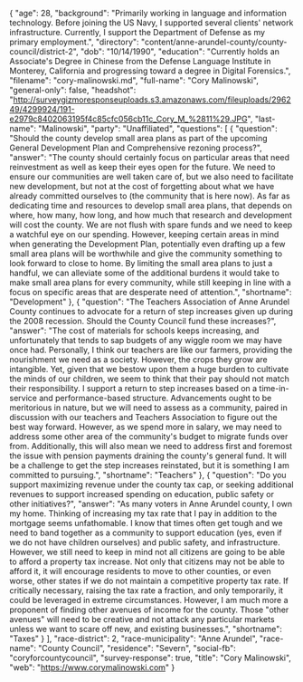 {
  "age": 28,
  "background": "Primarily working in language and information technology. Before joining the US Navy, I supported several clients' network infrastructure. Currently, I support the Department of Defense as my primary employment.",
  "directory": "content/anne-arundel-county/county-council/district-2",
  "dob": "10/14/1990",
  "education": "Currently holds an Associate's Degree in Chinese from the Defense Language Institute in Monterey, California and progressing toward a degree in Digital Forensics.",
  "filename": "cory-malinowski.md",
  "full-name": "Cory Malinowski",
  "general-only": false,
  "headshot": "http://surveygizmoresponseuploads.s3.amazonaws.com/fileuploads/296249/4299924/191-e2979c8402063195f4c85cfc056cb11c_Cory_M_%2811%29.JPG",
  "last-name": "Malinowski",
  "party": "Unaffiliated",
  "questions": [
    {
      "question": "Should the county develop small area plans as part of the upcoming General Development Plan and Comprehensive rezoning process?",
      "answer": "The county should certainly focus on particular areas that need reinvestment as well as keep their eyes open for the future. We need to ensure our communities are well taken care of, but we also need to facilitate new development, but not at the cost of forgetting about what we have already committed ourselves to (the community that is here now).   As far as dedicating time and resources to develop small area plans, that depends on where, how many, how long, and how much that research and development will cost the county. We are not flush with spare funds and we need to keep a watchful eye on our spending. However, keeping certain areas in mind when generating the Development Plan, potentially even drafting up a few small area plans will be worthwhile and give the community something to look forward to close to home.   By limiting the small area plans to just a handful, we can alleviate some of the additional burdens it would take to make small area plans for every community, while still keeping in line with a focus on specific areas that are desperate need of attention.",
      "shortname": "Development"
    },
    {
      "question": "The Teachers Association of Anne Arundel County continues to advocate for a return of step increases given up during the 2008 recession. Should the County Council fund these increases?",
      "answer": "The cost of materials for schools keeps increasing, and unfortunately that tends to sap budgets of any wiggle room we may have once had. Personally, I think our teachers are like our farmers, providing the nourishment we need as a society. However, the crops they grow are intangible. Yet, given that we bestow upon them a huge burden to cultivate the minds of our children, we seem to think that their pay should not match their responsibility.   I support a return to step increases based on a time-in-service and performance-based structure. Advancements ought to be meritorious in nature, but we will need to assess as a community, paired in discussion with our teachers and Teachers Association to figure out the best way forward. However, as we spend more in salary, we may need to address some other area of the community's budget to migrate funds over from.  Additionally, this will also mean we need to address first and foremost the issue with pension payments draining the county's general fund. It will be a challenge to get the step increases reinstated, but it is something I am committed to pursuing.",
      "shortname": "Teachers"
    },
    {
      "question": "Do you support maximizing revenue under the county tax cap, or seeking additional revenues to support increased spending on education, public safety or other initiatives?",
      "answer": "As many voters in Anne Arundel county, I own my home. Thinking of increasing my tax rate that I pay in addition to the mortgage seems unfathomable. I know that times often get tough and we need to band together as a community to support education (yes, even if we do not have children ourselves) and public safety, and infrastructure. However, we still need to keep in mind not all citizens are going to be able to afford a property tax increase. Not only that citizens may not be able to afford it, it will encourage residents to move to other counties, or even worse, other states if we do not maintain a competitive property tax rate.  If critically necessary, raising the tax rate a fraction, and only temporarily, it could be leveraged in extreme circumstances. However, I am much more a proponent of finding other avenues of income for the county. Those \"other avenues\" will need to be creative and not attack any particular markets unless we want to scare off new, and existing businesses.",
      "shortname": "Taxes"
    }
  ],
  "race-district": 2,
  "race-municipality": "Anne Arundel",
  "race-name": "County Council",
  "residence": "Severn",
  "social-fb": "coryforcountycouncil",
  "survey-response": true,
  "title": "Cory Malinowski",
  "web": "https://www.corymalinowski.com"
}
